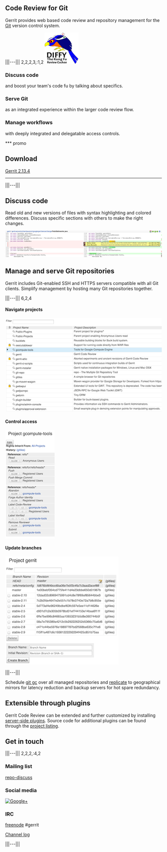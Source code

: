 ## Code Review for Git

Gerrit provides web based code review and repository management for
the [Git][git] version control system.

[git]: http://git-scm.com/

|||---||| 2,2,2,3,:1,2
![diffy the kung fu review cuckoo](images/diffy100.png)

### Discuss code

and boost your team's code fu by talking about specifics.

### Serve Git

as an integrated experience within the larger code review flow.

### Manage workflows

with deeply integrated and delegatable access controls.

*** promo

## Download

[Gerrit 2.13.4][download]

***

|||---|||

## Discuss code

Read old and new versions of files with syntax highlighting and
colored differences.  Discuss specific sections with others to make
the right changes.

![side-by-side compare](images/sbs.png)

## Manage and serve Git repositories

Gerrit includes Git-enabled SSH and HTTPS servers compatible with all
Git clients.  Simplify management by hosting many Git repositories
together.

|||---||| 6,2,4

#### Navigate projects

![project list](images/project-list.png)

#### Control access

![access panel](images/access.png)

#### Update branches

![branch list](images/branches.png)

|||---|||

Schedule [git gc] over all managed repositories and [replicate] to
geographical mirrors for latency reduction and backup servers for hot
spare redundancy.

## Extensible through plugins

Gerrit Code Review can be extended and further customized by installing
[server-side plugins][plugins]. Source code for additional plugins
can be found through the [project listing](https://gerrit.googlesource.com/plugins/).

## Get in touch

|||---||| 2,2,2,:4,2

### Mailing list

[repo-discuss](https://groups.google.com/group/repo-discuss)

### Social media

[![Google+](https://ssl.gstatic.com/images/icons/gplus-32.png)](https://plus.google.com/communities/111271594706618791655)

### IRC

[freenode](https://freenode.net/) #gerrit

[Channel log](http://echelog.com/logs/browse/gerrit/)

|||---|||

[download]: /releases/2.13.md
[git gc]: https://gerrit-documentation.storage.googleapis.com/Documentation/2.13.4/config-gerrit.html#gc
[plugins]: https://gerrit-documentation.storage.googleapis.com/Documentation/2.13.4/config-plugins.html
[replicate]: https://gerrit.googlesource.com/plugins/replication/+doc/master/src/main/resources/Documentation/config.md
